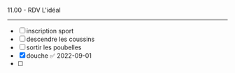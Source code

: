 11.00 - RDV L'idéal

---
- [ ] inscription sport
- [ ] descendre les coussins
- [ ] sortir les poubelles
- [x] douche ✅ 2022-09-01
- [ ] 